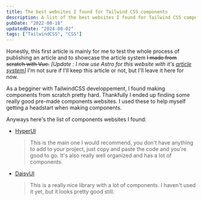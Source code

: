 ```yaml
---
title: The best websites I found for Tailwind CSS components
description: A list of the best websites I found for Tailwind CSS components
pubDate: "2022-08-18"
updatedDate: "2024-08-02"
tags: ["TailwindCSS", "CSS"]
---
```


Honestly, this first article is mainly for me to test the whole process of publishing an article and to showcase the article system ~~I made from scratch with Vue.~~ *\[Update : I now use Astro for this website with it's [article system]()\]* I'm not sure if I'll keep this article or not, but I'll leave it here for now.

As a begginer with TailwindCSS developpement, I found making components from scratch pretty hard. Thankfully I ended up finding some really good pre-made components websites. I used these to help myself getting a headstart when making components.

Anyways here's the list of components websites I found:

- [HyperUI](https://www.hyperui.dev/)

  > This is the main one I would recommend, you don't have anything to add to your project, just copy and paste the code and you're good to go. It's also really well organized and has a lot of components.

- [DaisyUI](https://daisyui.com/)
  > This is a really nice library with a lot of components. I haven't used it yet, but it looks pretty good still.
